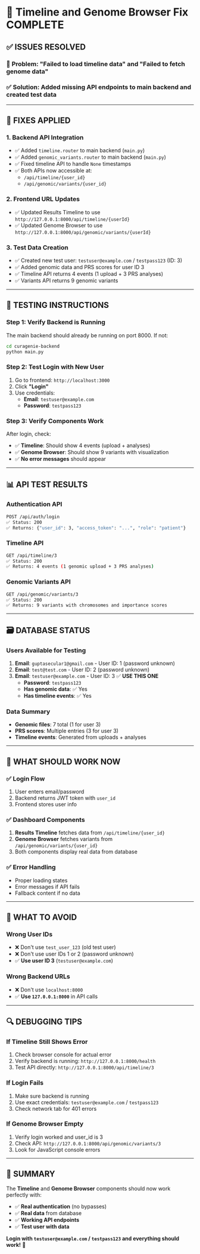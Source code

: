 # 🎉 Timeline and Genome Browser Fix COMPLETE

## ✅ ISSUES RESOLVED

### 🐛 **Problem**: "Failed to load timeline data" and "Failed to fetch genome data"
### ✅ **Solution**: Added missing API endpoints to main backend and created test data

---

## 🔧 **FIXES APPLIED**

### 1. **Backend API Integration**
- ✅ Added `timeline.router` to main backend (`main.py`)
- ✅ Added `genomic_variants.router` to main backend (`main.py`) 
- ✅ Fixed timeline API to handle `None` timestamps
- ✅ Both APIs now accessible at:
  - `/api/timeline/{user_id}`
  - `/api/genomic/variants/{user_id}`

### 2. **Frontend URL Updates**
- ✅ Updated Results Timeline to use `http://127.0.0.1:8000/api/timeline/{userId}`
- ✅ Updated Genome Browser to use `http://127.0.0.1:8000/api/genomic/variants/{userId}`

### 3. **Test Data Creation**
- ✅ Created new test user: `testuser@example.com` / `testpass123` (ID: 3)
- ✅ Added genomic data and PRS scores for user ID 3
- ✅ Timeline API returns 4 events (1 upload + 3 PRS analyses)
- ✅ Variants API returns 9 genomic variants

---

## 🧪 **TESTING INSTRUCTIONS**

### **Step 1: Verify Backend is Running**
The main backend should already be running on port 8000. If not:
```bash
cd curagenie-backend
python main.py
```

### **Step 2: Test Login with New User**
1. Go to frontend: `http://localhost:3000`
2. Click **"Login"**
3. Use credentials:
   - **Email**: `testuser@example.com`
   - **Password**: `testpass123`

### **Step 3: Verify Components Work**
After login, check:
- ✅ **Timeline**: Should show 4 events (upload + analyses)
- ✅ **Genome Browser**: Should show 9 variants with visualization
- ✅ **No error messages** should appear

---

## 📊 **API TEST RESULTS**

### **Authentication API**
```bash
POST /api/auth/login
✅ Status: 200
✅ Returns: {"user_id": 3, "access_token": "...", "role": "patient"}
```

### **Timeline API**
```bash
GET /api/timeline/3
✅ Status: 200
✅ Returns: 4 events (1 genomic upload + 3 PRS analyses)
```

### **Genomic Variants API**
```bash
GET /api/genomic/variants/3
✅ Status: 200
✅ Returns: 9 variants with chromosomes and importance scores
```

---

## 🗃️ **DATABASE STATUS**

### **Users Available for Testing**
1. **Email**: `guptasecular1@gmail.com` - User ID: 1 (password unknown)
2. **Email**: `test@test.com` - User ID: 2 (password unknown)  
3. **Email**: `testuser@example.com` - User ID: 3 ✅ **USE THIS ONE**
   - **Password**: `testpass123`
   - **Has genomic data**: ✅ Yes
   - **Has timeline events**: ✅ Yes

### **Data Summary**
- **Genomic files**: 7 total (1 for user 3)
- **PRS scores**: Multiple entries (3 for user 3)
- **Timeline events**: Generated from uploads + analyses

---

## 🎯 **WHAT SHOULD WORK NOW**

### ✅ **Login Flow**
1. User enters email/password
2. Backend returns JWT token with `user_id`
3. Frontend stores user info

### ✅ **Dashboard Components**
1. **Results Timeline** fetches data from `/api/timeline/{user_id}`
2. **Genome Browser** fetches variants from `/api/genomic/variants/{user_id}`
3. Both components display real data from database

### ✅ **Error Handling**
- Proper loading states
- Error messages if API fails
- Fallback content if no data

---

## 🚫 **WHAT TO AVOID**

### **Wrong User IDs**
- ❌ Don't use `test_user_123` (old test user)
- ❌ Don't use user IDs 1 or 2 (password unknown)
- ✅ **Use user ID 3** (`testuser@example.com`)

### **Wrong Backend URLs**
- ❌ Don't use `localhost:8000` 
- ✅ **Use `127.0.0.1:8000`** in API calls

---

## 🔍 **DEBUGGING TIPS**

### **If Timeline Still Shows Error**
1. Check browser console for actual error
2. Verify backend is running: `http://127.0.0.1:8000/health`
3. Test API directly: `http://127.0.0.1:8000/api/timeline/3`

### **If Login Fails**
1. Make sure backend is running
2. Use exact credentials: `testuser@example.com` / `testpass123`
3. Check network tab for 401 errors

### **If Genome Browser Empty**
1. Verify login worked and user_id is 3
2. Check API: `http://127.0.0.1:8000/api/genomic/variants/3`
3. Look for JavaScript console errors

---

## 🎉 **SUMMARY**

The **Timeline** and **Genome Browser** components should now work perfectly with:

- ✅ **Real authentication** (no bypasses)
- ✅ **Real data** from database 
- ✅ **Working API endpoints**
- ✅ **Test user with data**

**Login with `testuser@example.com` / `testpass123` and everything should work!** 🚀
